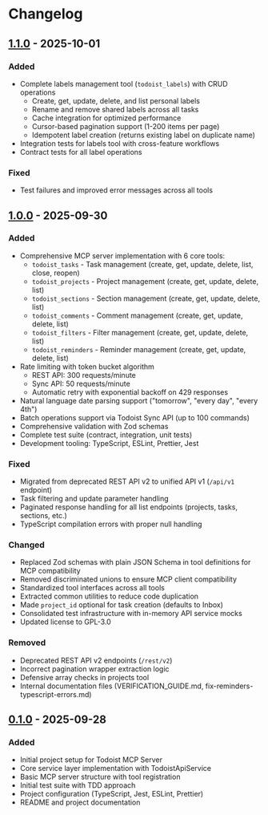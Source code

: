 # Changelog

## [1.1.0] - 2025-10-01

### Added

- Complete labels management tool (`todoist_labels`) with CRUD operations
  - Create, get, update, delete, and list personal labels
  - Rename and remove shared labels across all tasks
  - Cache integration for optimized performance
  - Cursor-based pagination support (1-200 items per page)
  - Idempotent label creation (returns existing label on duplicate name)
- Integration tests for labels tool with cross-feature workflows
- Contract tests for all label operations

### Fixed

- Test failures and improved error messages across all tools

## [1.0.0] - 2025-09-30

### Added

- Comprehensive MCP server implementation with 6 core tools:
  - `todoist_tasks` - Task management (create, get, update, delete, list, close, reopen)
  - `todoist_projects` - Project management (create, get, update, delete, list)
  - `todoist_sections` - Section management (create, get, update, delete, list)
  - `todoist_comments` - Comment management (create, get, update, delete, list)
  - `todoist_filters` - Filter management (create, get, update, delete, list)
  - `todoist_reminders` - Reminder management (create, get, update, delete, list)
- Rate limiting with token bucket algorithm
  - REST API: 300 requests/minute
  - Sync API: 50 requests/minute
  - Automatic retry with exponential backoff on 429 responses
- Natural language date parsing support ("tomorrow", "every day", "every 4th")
- Batch operations support via Todoist Sync API (up to 100 commands)
- Comprehensive validation with Zod schemas
- Complete test suite (contract, integration, unit tests)
- Development tooling: TypeScript, ESLint, Prettier, Jest

### Fixed

- Migrated from deprecated REST API v2 to unified API v1 (`/api/v1` endpoint)
- Task filtering and update parameter handling
- Paginated response handling for all list endpoints (projects, tasks, sections, etc.)
- TypeScript compilation errors with proper null handling

### Changed

- Replaced Zod schemas with plain JSON Schema in tool definitions for MCP compatibility
- Removed discriminated unions to ensure MCP client compatibility
- Standardized tool interfaces across all tools
- Extracted common utilities to reduce code duplication
- Made `project_id` optional for task creation (defaults to Inbox)
- Consolidated test infrastructure with in-memory API service mocks
- Updated license to GPL-3.0

### Removed

- Deprecated REST API v2 endpoints (`/rest/v2`)
- Incorrect pagination wrapper extraction logic
- Defensive array checks in projects tool
- Internal documentation files (VERIFICATION_GUIDE.md, fix-reminders-typescript-errors.md)

## [0.1.0] - 2025-09-28

### Added

- Initial project setup for Todoist MCP Server
- Core service layer implementation with TodoistApiService
- Basic MCP server structure with tool registration
- Initial test suite with TDD approach
- Project configuration (TypeScript, Jest, ESLint, Prettier)
- README and project documentation

[1.1.0]: https://github.com/shayonpal/mcp-todoist/compare/v1.0.0...v1.1.0
[1.0.0]: https://github.com/shayonpal/mcp-todoist/compare/v0.1.0...v1.0.0
[0.1.0]: https://github.com/shayonpal/mcp-todoist/releases/tag/v0.1.0
